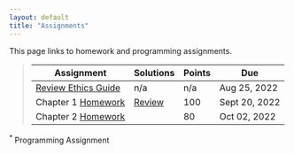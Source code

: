 ```yaml
---
layout: default
title: "Assignments"
---
```


This page links to homework and programming assignments.

> Assignment | Solutions | Points | Due
> ---------- | ---- | ------ | ---
> [Review Ethics Guide](assignment1.html) | n/a | n/a | Aug 25, 2022
> Chapter 1 [Homework](homework1.html) | [Review](homework1_review.html) | 100 | Sept 20, 2022
> Chapter 2 [Homework](homework2.html) | | 80 | Oct 02, 2022

<sup>*</sup> Programming Assignment
